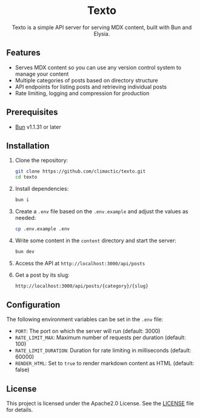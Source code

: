 <div align="center">

# Texto

Texto is a simple API server for serving MDX content, built with Bun and Elysia.

</div>

## Features

- Serves MDX content so you can use any version control system to manage your content
- Multiple categories of posts based on directory structure
- API endpoints for listing posts and retrieving individual posts
- Rate limiting, logging and compression for production

## Prerequisites

- [Bun](https://bun.sh) v1.1.31 or later

## Installation

1. Clone the repository:
   ```bash
   git clone https://github.com/climactic/texto.git
   cd texto
   ```

2. Install dependencies:
   ```bash
   bun i
   ```

3. Create a `.env` file based on the `.env.example` and adjust the values as needed:
   ```bash
   cp .env.example .env
   ```

4. Write some content in the `content` directory and start the server:
   ```bash
   bun dev
   ```

5. Access the API at `http://localhost:3000/api/posts`

6. Get a post by its slug:
   ```bash
   http://localhost:3000/api/posts/{category}/{slug}
   ```

## Configuration

The following environment variables can be set in the `.env` file:

- `PORT`: The port on which the server will run (default: 3000)
- `RATE_LIMIT_MAX`: Maximum number of requests per duration (default: 100)
- `RATE_LIMIT_DURATION`: Duration for rate limiting in milliseconds (default: 60000)
- `RENDER_HTML`: Set to `true` to render markdown content as HTML (default: false)

## License

This project is licensed under the Apache2.0 License. See the [LICENSE](LICENSE) file for details.
